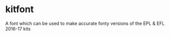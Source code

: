 # kitfont
A font which can be used to make accurate fonty versions of the EPL &amp; EFL 2016-17 kits

